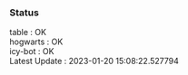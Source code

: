 ### Status


table : OK  
hogwarts : OK  
icy-bot : OK  
Latest Update : 2023-01-20 15:08:22.527794
